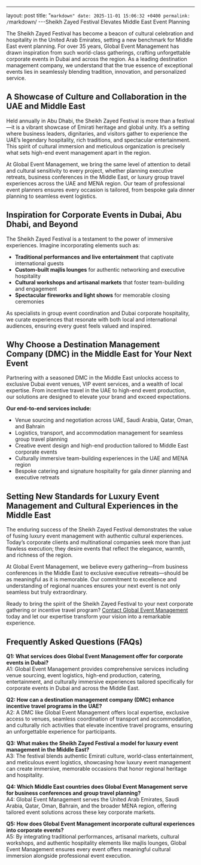 ---
layout: post
title: "```markdown"
date: 2025-11-01 15:06:32 +0400
permalink: /```markdown/
---Sheikh Zayed Festival Elevates Middle East Event Planning

The Sheikh Zayed Festival has become a beacon of cultural celebration and hospitality in the United Arab Emirates, setting a new benchmark for Middle East event planning. For over 35 years, Global Event Management has drawn inspiration from such world-class gatherings, crafting unforgettable corporate events in Dubai and across the region. As a leading destination management company, we understand that the true essence of exceptional events lies in seamlessly blending tradition, innovation, and personalized service.

## A Showcase of Culture and Collaboration in the UAE and Middle East

Held annually in Abu Dhabi, the Sheikh Zayed Festival is more than a festival—it is a vibrant showcase of Emirati heritage and global unity. It’s a setting where business leaders, dignitaries, and visitors gather to experience the UAE’s legendary hospitality, rich traditions, and spectacular entertainment. This spirit of cultural immersion and meticulous organization is precisely what sets high-end event management apart in the region.

At Global Event Management, we bring the same level of attention to detail and cultural sensitivity to every project, whether planning executive retreats, business conferences in the Middle East, or luxury group travel experiences across the UAE and MENA region. Our team of professional event planners ensures every occasion is tailored, from bespoke gala dinner planning to seamless event logistics.

## Inspiration for Corporate Events in Dubai, Abu Dhabi, and Beyond

The Sheikh Zayed Festival is a testament to the power of immersive experiences. Imagine incorporating elements such as:

- **Traditional performances and live entertainment** that captivate international guests  
- **Custom-built majlis lounges** for authentic networking and executive hospitality  
- **Cultural workshops and artisanal markets** that foster team-building and engagement  
- **Spectacular fireworks and light shows** for memorable closing ceremonies

As specialists in group event coordination and Dubai corporate hospitality, we curate experiences that resonate with both local and international audiences, ensuring every guest feels valued and inspired.

## Why Choose a Destination Management Company (DMC) in the Middle East for Your Next Event

Partnering with a seasoned DMC in the Middle East unlocks access to exclusive Dubai event venues, VIP event services, and a wealth of local expertise. From incentive travel in the UAE to high-end event production, our solutions are designed to elevate your brand and exceed expectations.

**Our end-to-end services include:**

- Venue sourcing and negotiation across UAE, Saudi Arabia, Qatar, Oman, and Bahrain  
- Logistics, transport, and accommodation management for seamless group travel planning  
- Creative event design and high-end production tailored to Middle East corporate events  
- Culturally immersive team-building experiences in the UAE and MENA region  
- Bespoke catering and signature hospitality for gala dinner planning and executive retreats

## Setting New Standards for Luxury Event Management and Cultural Experiences in the Middle East

The enduring success of the Sheikh Zayed Festival demonstrates the value of fusing luxury event management with authentic cultural experiences. Today’s corporate clients and multinational companies seek more than just flawless execution; they desire events that reflect the elegance, warmth, and richness of the region.

At Global Event Management, we believe every gathering—from business conferences in the Middle East to exclusive executive retreats—should be as meaningful as it is memorable. Our commitment to excellence and understanding of regional nuances ensures your next event is not only seamless but truly extraordinary.

Ready to bring the spirit of the Sheikh Zayed Festival to your next corporate gathering or incentive travel program? [Contact Global Event Management](https://geventm.com/) today and let our expertise transform your vision into a remarkable experience.

## Frequently Asked Questions (FAQs)

**Q1: What services does Global Event Management offer for corporate events in Dubai?**  
A1: Global Event Management provides comprehensive services including venue sourcing, event logistics, high-end production, catering, entertainment, and culturally immersive experiences tailored specifically for corporate events in Dubai and across the Middle East.

**Q2: How can a destination management company (DMC) enhance incentive travel programs in the UAE?**  
A2: A DMC like Global Event Management offers local expertise, exclusive access to venues, seamless coordination of transport and accommodation, and culturally rich activities that elevate incentive travel programs, ensuring an unforgettable experience for participants.

**Q3: What makes the Sheikh Zayed Festival a model for luxury event management in the Middle East?**  
A3: The festival blends authentic Emirati culture, world-class entertainment, and meticulous event logistics, showcasing how luxury event management can create immersive, memorable occasions that honor regional heritage and hospitality.

**Q4: Which Middle East countries does Global Event Management serve for business conferences and group travel planning?**  
A4: Global Event Management serves the United Arab Emirates, Saudi Arabia, Qatar, Oman, Bahrain, and the broader MENA region, offering tailored event solutions across these key corporate markets.

**Q5: How does Global Event Management incorporate cultural experiences into corporate events?**  
A5: By integrating traditional performances, artisanal markets, cultural workshops, and authentic hospitality elements like majlis lounges, Global Event Management ensures every event offers meaningful cultural immersion alongside professional event execution.

<script type="application/ld+json">
{
  "@context": "https://schema.org",
  "@type": "BlogPosting",
  "headline": "Sheikh Zayed Festival Elevates Middle East Event Planning",
  "description": "Explore how the Sheikh Zayed Festival sets new standards in Middle East event planning, inspiring luxury corporate events, incentive travel, and cultural experiences across the UAE and MENA region with Global Event Management.",
  "author": {
    "@type": "Person",
    "name": "Global Event Management"
  },
  "publisher": {
    "@type": "Organization",
    "name": "Global Event Management",
    "logo": {
      "@type": "ImageObject",
      "url": "https://geventm.com/logo.png"
    }
  },
  "datePublished": "2024-06-01",
  "mainEntityOfPage": {
    "@type": "WebPage",
    "@id": "https://geventm.com/blog/sheikh-zayed-festival-middle-east-event-planning"
  }
}
</script>

<script type="application/ld+json">
{
  "@context": "https://schema.org",
  "@type": "FAQPage",
  "mainEntity": [
    {
      "@type": "Question",
      "name": "What services does Global Event Management offer for corporate events in Dubai?",
      "acceptedAnswer": {
        "@type": "Answer",
        "text": "Global Event Management provides comprehensive services including venue sourcing, event logistics, high-end production, catering, entertainment, and culturally immersive experiences tailored specifically for corporate events in Dubai and across the Middle East."
      }
    },
    {
      "@type": "Question",
      "name": "How can a destination management company (DMC) enhance incentive travel programs in the UAE?",
      "acceptedAnswer": {
        "@type": "Answer",
        "text": "A DMC like Global Event Management offers local expertise, exclusive access to venues, seamless coordination of transport and accommodation, and culturally rich activities that elevate incentive travel programs, ensuring an unforgettable experience for participants."
      }
    },
    {
      "@type": "Question",
      "name": "What makes the Sheikh Zayed Festival a model for luxury event management in the Middle East?",
      "acceptedAnswer": {
        "@type": "Answer",
        "text": "The festival blends authentic Emirati culture, world-class entertainment, and meticulous event logistics, showcasing how luxury event management can create immersive, memorable occasions that honor regional heritage and hospitality."
      }
    },
    {
      "@type": "Question",
      "name": "Which Middle East countries does Global Event Management serve for business conferences and group travel planning?",
      "acceptedAnswer": {
        "@type": "Answer",
        "text": "Global Event Management serves the United Arab Emirates, Saudi Arabia, Qatar, Oman, Bahrain, and the broader MENA region, offering tailored event solutions across these key corporate markets."
      }
    },
    {
      "@type": "Question",
      "name": "How does Global Event Management incorporate cultural experiences into corporate events?",
      "acceptedAnswer": {
        "@type": "Answer",
        "text": "By integrating traditional performances, artisanal markets, cultural workshops, and authentic hospitality elements like majlis lounges, Global Event Management ensures every event offers meaningful cultural immersion alongside professional event execution."
      }
    }
  ]
}
</script>
```